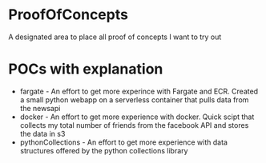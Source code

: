 # ProofOfConcepts
A designated area to place all proof of concepts I want to try out

# POCs with explanation
* fargate - An effort to get more experince with Fargate and ECR. Created a small python webapp on a serverless container that pulls data from the newsapi
* docker - An effort to get more experience with docker. Quick scipt that collects my total number of friends from the facebook API and stores the data in s3
* pythonCollections - An effort to get more experience with data structures offered by the python collections library
